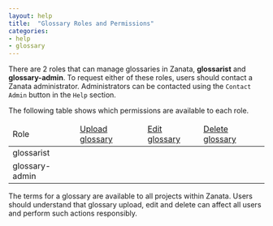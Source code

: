 ```yaml
---
layout: help
title:  "Glossary Roles and Permissions"
categories:
- help
- glossary
---
```



There are 2 roles that can manage glossaries in Zanata,  **glossarist** and
**glossary-admin**. To request either of these roles, users should contact a
Zanata administrator. Administrators can be contacted using the `Contact Admin`
button in the `Help` section.


The following table shows which permissions are available to each role.

<table>
  <thead>
    <tr>
      <td>Role</td>
      <td><a href="{{ site.url }}/help/glossary/glossary-upload">Upload glossary</a></td>
      <td><a href="{{ site.url }}/help/glossary/glossary-edit">Edit glossary</a></td>
      <td><a href="{{ site.url }}/help/glossary/glossary-delete">Delete glossary</a></td>
    </tr>
  </thead>
  <tr>
    <td>glossarist</td>
    <td class='txt--align-center'><i class='i i--checkmark'/></td>
    <td class='txt--align-center'><i class='i i--checkmark'/></td>
    <td class='txt--align-center'><i class='i i--cancel txt--danger'/></td>
  </tr>
  <tr>
    <td>glossary-admin</td>
    <td class='txt--align-center'><i class='i i--checkmark'/></td>
    <td class='txt--align-center'><i class='i i--checkmark'/></td>
    <td class='txt--align-center'><i class='i i--checkmark'/></td>
  </tr>
</table>


<p class='message--warning'>
  The terms for a glossary are available to all projects within Zanata. Users
  should understand that glossary upload, edit and delete can affect all users
  and perform such actions responsibly.
</p>
